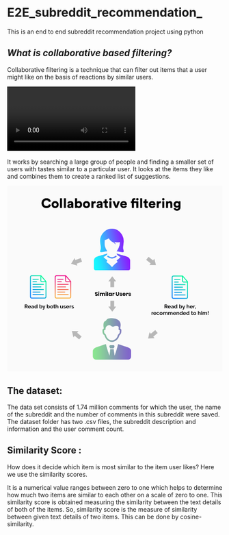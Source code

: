 # E2E_subreddit_recommendation_
This is an end to end subreddit recommendation project using python 



## _What is collaborative based filtering?_
Collaborative filtering is a technique that can filter out items that a user might like on the basis of reactions by similar users.

![lisa](https://github.com/megashyam/E2E_subreddit_recommendation_/blob/main/preproccesing/gif.mp4)

It works by searching a large group of people and finding a smaller set of users with tastes similar to a particular user. It looks at the items they like and combines them to create a ranked list of suggestions.

![alt_text](https://github.com/megashyam/E2E_subreddit_recommendation_/blob/main/preproccesing/f35bf62d-recommendation-engine-1.png)

## The dataset:
The data set consists of 1.74 million comments for which the user, the name of the subreddit and the number of comments in this subreddit were saved. The dataset folder has two .csv files, the subreddit description and information and the user comment count.

## Similarity Score :
How does it decide which item is most similar to the item user likes? Here we use the similarity scores.

It is a numerical value ranges between zero to one which helps to determine how much two items are similar to each other on a scale of zero to one. This similarity score is obtained measuring the similarity between the text details of both of the items. So, similarity score is the measure of similarity between given text details of two items. This can be done by cosine-similarity.

